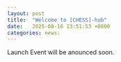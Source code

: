 ```yaml
---
layout: post
title:  "Welcome to [CHESS]-hub"
date:   2025-08-16 13:51:53 +0800
categories: news:
---
```


Launch Event will be anounced soon.

